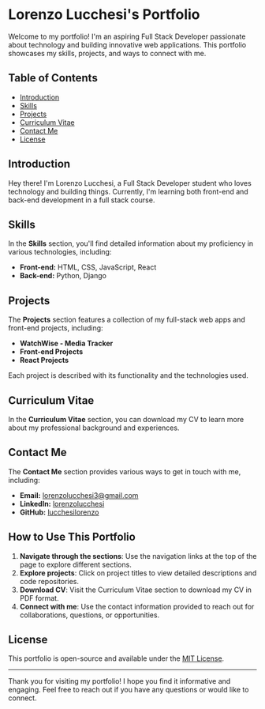 # Lorenzo Lucchesi's Portfolio

Welcome to my portfolio! I'm an aspiring Full Stack Developer passionate about technology and building innovative web applications. This portfolio showcases my skills, projects, and ways to connect with me.

## Table of Contents

- [Introduction](#introduction)
- [Skills](#skills)
- [Projects](#projects)
- [Curriculum Vitae](#curriculum-vitae)
- [Contact Me](#contact-me)
- [License](#license)

## Introduction

Hey there! I'm Lorenzo Lucchesi, a Full Stack Developer student who loves technology and building things. Currently, I'm learning both front-end and back-end development in a full stack course.

## Skills

In the **Skills** section, you'll find detailed information about my proficiency in various technologies, including:

- **Front-end:** HTML, CSS, JavaScript, React
- **Back-end:** Python, Django

## Projects

The **Projects** section features a collection of my full-stack web apps and front-end projects, including:

- **WatchWise - Media Tracker**
- **Front-end Projects**
- **React Projects**

Each project is described with its functionality and the technologies used.

## Curriculum Vitae

In the **Curriculum Vitae** section, you can download my CV to learn more about my professional background and experiences.

## Contact Me

The **Contact Me** section provides various ways to get in touch with me, including:

- **Email:** [lorenzolucchesi3@gmail.com](mailto:lorenzolucchesi3@gmail.com)
- **LinkedIn:** [lorenzolucchesi](https://www.linkedin.com/in/lorenzolucchesi)
- **GitHub:** [lucchesilorenzo](https://github.com/lucchesilorenzo)

## How to Use This Portfolio

1. **Navigate through the sections**: Use the navigation links at the top of the page to explore different sections.
2. **Explore projects**: Click on project titles to view detailed descriptions and code repositories.
3. **Download CV**: Visit the Curriculum Vitae section to download my CV in PDF format.
4. **Connect with me**: Use the contact information provided to reach out for collaborations, questions, or opportunities.

## License

This portfolio is open-source and available under the [MIT License](LICENSE).

---

Thank you for visiting my portfolio! I hope you find it informative and engaging. Feel free to reach out if you have any questions or would like to connect.

